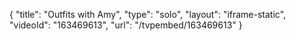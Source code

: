 {
    "title": "Outfits with Amy",
    "type": "solo",
    "layout": "iframe-static",
    "videoId": "163469613",
    "url": "\/tvpembed\/163469613"
}